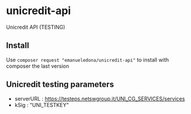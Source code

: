 # unicredit-api
Unicredit API (TESTING)

## Install
Use `composer request "emanueledona/unicredit-api"` to install with composer the last version

## Unicredit testing parameters
- serverURL : https://testeps.netswgroup.it/UNI_CG_SERVICES/services
- kSig : "UNI_TESTKEY"

